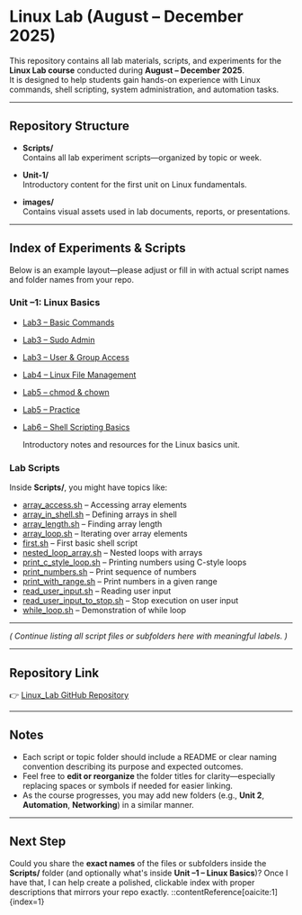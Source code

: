 # Linux Lab (August – December 2025)

This repository contains all lab materials, scripts, and experiments for the **Linux Lab course** conducted during **August – December 2025**.  
It is designed to help students gain hands-on experience with Linux commands, shell scripting, system administration, and automation tasks.

---

##  Repository Structure

- **Scripts/**  
  Contains all lab experiment scripts—organized by topic or week.

- **Unit-1/**  
  Introductory content for the first unit on Linux fundamentals.

- **images/**  
  Contains visual assets used in lab documents, reports, or presentations.

---

##  Index of Experiments & Scripts

Below is an example layout—please adjust or fill in with actual script names and folder names from your repo.

### Unit –1: Linux Basics
- [Lab3 – Basic Commands](./Unit%20-1/Lab3-Basic_Commands.md)  
- [Lab3 – Sudo Admin](./Unit%20-1/Lab3-Sudo_Admin.md)  
- [Lab3 – User & Group Access](./Unit%20-1/Lab3-User_Group_Access.md)  
- [Lab4 – Linux File Management](./Unit%20-1/Lab4-Linux_File.md)  
- [Lab5 – chmod & chown](./Unit%20-1/Lab5_CHMOD_CHOWN.md)  
- [Lab5 – Practice](./Unit%20-1/Lab5_Practice.md)  
- [Lab6 – Shell Scripting Basics](./Unit%20-1/Lab6_Shell_Scripting_Basics.md)  

  Introductory notes and resources for the Linux basics unit.

### Lab Scripts
Inside **Scripts/**, you might have topics like:

- [array_access.sh](.//Scripts/array_access.sh) – Accessing array elements  
- [array_in_shell.sh](./Scripts/array_in_shell.sh) – Defining arrays in shell  
- [array_length.sh](./Scripts/array_length.sh) – Finding array length  
- [array_loop.sh](./Scripts/array_loop.sh) – Iterating over array elements  
- [first.sh](./Scripts/first.sh) – First basic shell script  
- [nested_loop_array.sh](./Scripts/nested_loop_array.sh) – Nested loops with arrays  
- [print_c_style_loop.sh](./Scripts/print_c_style_loop.sh) – Printing numbers using C-style loops  
- [print_numbers.sh](./Scripts/print_numbers.sh) – Print sequence of numbers  
- [print_with_range.sh](./Scripts/print_with_range.sh) – Print numbers in a given range  
- [read_user_input.sh](./Scripts/read_user_input.sh) – Reading user input  
- [read_user_input_to_stop.sh](./Scripts/read_user_input_to_stop.sh) – Stop execution on user input  
- [while_loop.sh](./Scripts/while_loop.sh) – Demonstration of while loop  

---

*( Continue listing all script files or subfolders here with meaningful labels. )*

---

##  Repository Link

👉 [Linux_Lab GitHub Repository](https://github.com/vibhug0077/Linux_Lab)

---

##  Notes

- Each script or topic folder should include a README or clear naming convention describing its purpose and expected outcomes.
- Feel free to **edit or reorganize** the folder titles for clarity—especially replacing spaces or symbols if needed for easier linking.
- As the course progresses, you may add new folders (e.g., **Unit 2**, **Automation**, **Networking**) in a similar manner.

---

##  Next Step

Could you share the **exact names** of the files or subfolders inside the **Scripts/** folder (and optionally what's inside **Unit –1 – Linux Basics**)? Once I have that, I can help create a polished, clickable index with proper descriptions that mirrors your repo exactly.
::contentReference[oaicite:1]{index=1}
